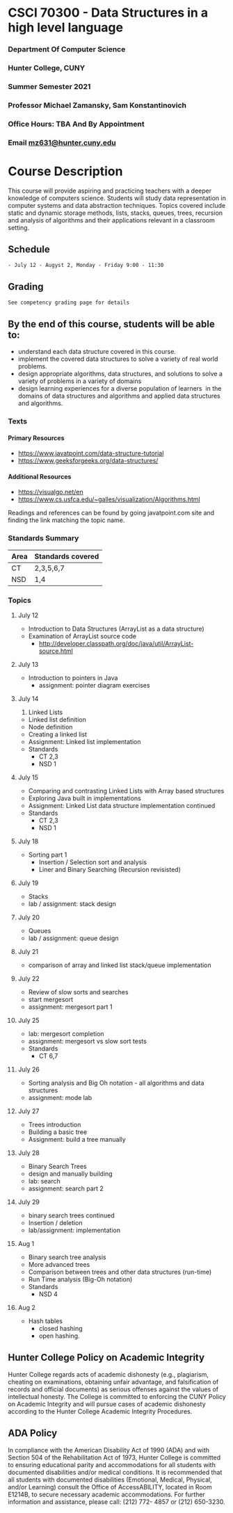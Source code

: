 # CSCI 70300 - Data Structures in a high level language

### Department Of Computer Science

### Hunter College, CUNY
### Summer Semester 2021
### Professor Michael Zamansky, Sam Konstantinovich
### Office Hours: TBA And By Appointment
### Email mz631@hunter.cuny.edu

# Course Description

This course will provide aspiring and practicing teachers with a
deeper knowledge of computers science. Students will study data
representation in computer systems and data abstraction
techniques. Topics covered include static and dynamic storage methods,
lists, stacks, queues, trees, recursion and analysis of algorithms and
their applications relevant in a classroom setting.

	
## Schedule
	- July 12 - Augyst 2, Monday - Friday 9:00 - 11:30 


## Grading

	See competency grading page for details

## By the end of this course, students will be able to:

  - understand each data structure covered in this course.
  - implement the covered data structures to solve a variety of real
    world problems.
  - design appropriate algorithms, data structures, and solutions to
    solve a variety of problems in a variety of domains
  - design learning experiences for a diverse population of learners
     in the domains of data structures and algorithms and applied data
    structures and algorithms.


### Texts

#### Primary Resources
  - https://www.javatpoint.com/data-structure-tutorial
  - https://www.geeksforgeeks.org/data-structures/
  
#### Additional Resources
  - https://visualgo.net/en
  - https://www.cs.usfca.edu/~galles/visualization/Algorithms.html

Readings and references can be found by going javatpoint.com site and
finding the link matching the topic name.

### Standards Summary

 | Area | Standards covered |
 |------|------------------|
 | CT   | 2,3,5,6,7        |
 | NSD  | 1,4              |

### Topics


1. July 12
   - Introduction to Data Structures (ArrayList as a data structure)
   - Examination of ArrayList source code
	 - http://developer.classpath.org/doc/java/util/ArrayList-source.html
1. July 13
   - Introduction to pointers in Java 
	 - assignment: pointer diagram exercises
1. July 14
   1. Linked Lists 
	 - Linked list definition
	 - Node definition
	 - Creating a linked list
	 - Assignment: Linked list implementation
	 - Standards 
	   - CT 2,3
       - NSD 1 
1. July 15
   - Comparing and contrasting Linked Lists with Array based structures
   - Exploring Java built in implementations
   - Assignment: Linked List data structure implementation continued
   - Standards
	 - CT 2,3
	 - NSD 1
1. July 18
   - Sorting part 1
      - Insertion / Selection sort and analysis
      - Liner and Binary Searching (Recursion revisisted) 

1. July 19
   - Stacks 
   - lab / assignment: stack design
1. July 20
   - Queues
   - lab / assignment: queue design
1. July 21
   - comparison of array and linked list stack/queue implementation
1. July 22
   - Review of slow sorts and searches
   - start mergesort
   - assignment: mergesort part 1
1. July 25
   - lab: mergesort completion
   - assignment: mergesort vs slow sort tests
   - Standards 
     - CT 6,7
1. July 26
   - Sorting analysis and Big Oh notation - all algorithms and data structures
   - assignment: mode lab
1. July 27 
   - Trees introduction
   - Building a basic tree
   - Assignment: build a tree manually
1. July 28
   - Binary Search Trees
   - design and manually building
   - lab: search 
   - assignment: search part 2
1. July 29
   - binary search trees continued
   - Insertion / deletion
   - lab/assignment: implementation
1. Aug 1
   - Binary search tree analysis
   - More advanced trees
   - Comparison between trees and other data structures (run-time)
   -  Run Time analysis (Big-Oh notation)
   - Standards 
     - NSD 4
1. Aug 2
   - Hash tables 
	 - closed hashing
     - open hashing.

   
## Hunter College Policy on Academic Integrity
Hunter College regards acts of academic dishonesty (e.g., plagiarism,
cheating on examinations, obtaining unfair advantage, and
falsification of records and official documents) as serious offenses
against the values of intellectual honesty. The College is committed
to enforcing the CUNY Policy on Academic Integrity and will pursue
cases of academic dishonesty according to the Hunter College Academic
Integrity Procedures.

## ADA Policy

In compliance with the American Disability Act of 1990 (ADA) and with Section 504 of the
Rehabilitation Act of 1973, Hunter College is committed to ensuring educational parity and
accommodations for all students with documented disabilities and/or medical conditions. It is
recommended that all students with documented disabilities (Emotional, Medical, Physical, and/or
Learning) consult the Office of AccessABILITY, located in Room E1214B, to secure necessary
academic accommodations. For further information and assistance, please call: (212) 772- 4857 or
(212) 650-3230.
